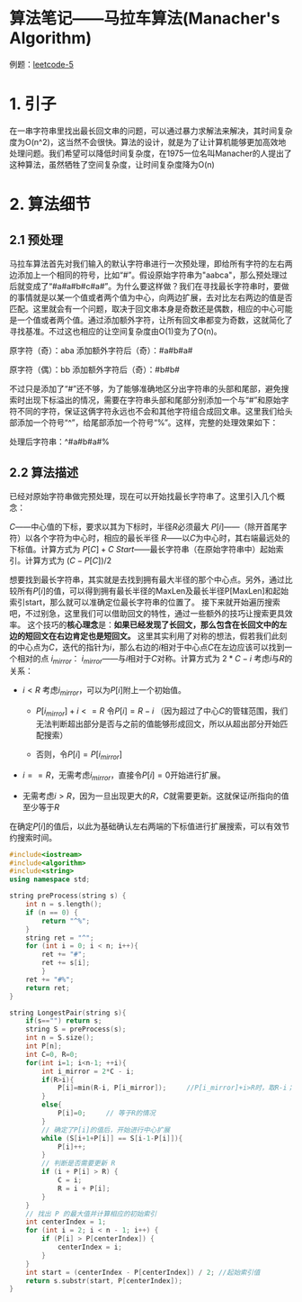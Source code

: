 # 算法笔记——马拉车算法(Manacher's Algorithm)


例题：[leetcode-5](https://leetcode-cn.com/problems/longest-palindromic-substring/)

# 1. 引子

在一串字符串里找出最长回文串的问题，可以通过暴力求解法来解决，其时间复杂度为O(n^2)，这当然不会很快。算法的设计，就是为了让计算机能够更加高效地处理问题。我们希望可以降低时间复杂度，在1975一位名叫Manacher的人提出了这种算法，虽然牺牲了空间复杂度，让时间复杂度降为O(n)

# 2. 算法细节

## 2.1 预处理

马拉车算法首先对我们输入的默认字符串进行一次预处理，即给所有字符的左右两边添加上一个相同的符号，比如“#”。假设原始字符串为"aabca"，那么预处理过后就变成了“#a#a#b#c#a#”。为什么要这样做？我们在寻找最长字符串时，要做的事情就是以某一个值或者两个值为中心，向两边扩展，去对比左右两边的值是否匹配。这里就会有一个问题，取决于回文串本身是奇数还是偶数，相应的中心可能是一个值或者两个值。通过添加额外字符，让所有回文串都变为奇数，这就简化了寻找基准。不过这也相应的让空间复杂度由O(1)变为了O(n)。

原字符（奇）：aba
添加额外字符后（奇）：#a#b#a#

原字符（偶）：bb
添加额外字符后（奇）：#b#b#

不过只是添加了“#”还不够，为了能够准确地区分出字符串的头部和尾部，避免搜索时出现下标溢出的情况，需要在字符串头部和尾部分别添加一个与“#”和原始字符不同的字符，保证这俩字符永远也不会和其他字符组合成回文串。这里我们给头部添加一个符号“^”，给尾部添加一个符号“%”。这样，完整的处理效果如下：

处理后字符串：^#a#b#a#%

## 2.2 算法描述

已经对原始字符串做完预处理，现在可以开始找最长字符串了。这里引入几个概念：

$C$——中心值的下标，要求以其为下标时，半径$R$必须最大
$P[i]$——（除开首尾字符）以各个字符为中心时，相应的最长半径
$R$——以$C$为中心时，其右端最远处的下标值。计算方式为 	$P[C]+C$
$Start$——最长字符串（在原始字符串中）起始索引。计算方式为 $(C-P[C])/2$

想要找到最长字符串，其实就是去找到拥有最大半径的那个中心点。另外，通过比较所有$P[i]$的值，可以得到拥有最长半径的MaxLen及最长半径P[MaxLen]和起始索引start，那么就可以准确定位最长字符串的位置了。 
接下来就开始遍历搜索吧，不过别急，这里我们可以借助回文的特性，通过一些额外的技巧让搜索更具效率。
这个技巧的**核心理念**是：**如果已经发现了长回文，那么包含在长回文中的左边的短回文在右边肯定也是短回文。**
这里其实利用了对称的想法，假若我们此刻的中心点为$C$，迭代的指针为$i$，那么右边的$i$相对于中心点$C$在左边应该可以找到一个相对的点 $i_{mirror}$：
$i_{mirror}$——与$i$相对于$C$对称。计算方式为 $2*C-i$
考虑$i$与$R$的关系：

- $i<R$
  考虑$i_{mirror}$，可以为$P[i]$附上一个初始值。

  - $P[i_{mirror}] + i< =R$	令$P[i] = R - i$	（因为超过了中心$C$的管辖范围，我们无法判断超出部分是否与之前的值能够形成回文，所以从超出部分开始匹配搜索）

  - 否则，令$P[i]=P[i_{mirror}]$

- $i==R$，无需考虑$i_{mirror}$，直接令$P[i]=0$开始进行扩展。

- 无需考虑$i>R$，因为一旦出现更大的$R$，$C$就需要更新。这就保证$i$所指向的值至少等于$R$

在确定$P[i]$的值后，以此为基础确认左右两端的下标值进行扩展搜索，可以有效节约搜索时间。

```cpp
#include<iostream>
#include<algorithm>
#include<string>
using namespace std;

string preProcess(string s) {
    int n = s.length();
    if (n == 0) {
        return "^%";
    }
    string ret = "^";
    for (int i = 0; i < n; i++){
        ret += "#";
        ret += s[i];
        }
    ret += "#%";
    return ret;
}

string LongestPair(string s){
    if(s=="") return s;
    string S = preProcess(s);
    int n = S.size();
    int P[n];
    int C=0, R=0;
    for(int i=1; i<n-1; ++i){
        int i_mirror = 2*C - i;
        if(R>i){
            P[i]=min(R-i, P[i_mirror]);     //P[i_mirror]+i>R时，取R-i；
        }
        else{
            P[i]=0;     // 等于R的情况
        }
        // 确定了P[i]的值后，开始进行中心扩展
        while (S[i+1+P[i]] == S[i-1-P[i]]){
            P[i]++;
        }
        // 判断是否需要更新 R
        if (i + P[i] > R) {
            C = i;
            R = i + P[i];
        }
    }
    // 找出 P 的最大值并计算相应的初始索引
    int centerIndex = 1;
    for (int i = 2; i < n - 1; i++) {
        if (P[i] > P[centerIndex]) {
            centerIndex = i;
        }
    }
    int start = (centerIndex - P[centerIndex]) / 2; //起始索引值
    return s.substr(start, P[centerIndex]);
}
```




